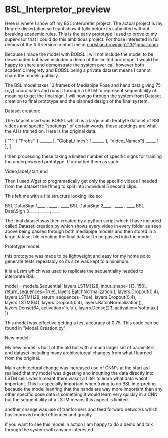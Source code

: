 # BSL_Interpretor_preview
Here is where I show off my BSL interpreter project. The actual project is my Degree dissertation so I cant show it fully before its submitted without breaking academic rules. This is the early prototype I used to prove to my supervisor that I could do this ambitious project. For those interested in full demos of the full version contact me at christian.browning213@gmail.com. 

Because I made the model with BOBSL I will not include the model to be downloaded but have included a demo of the limited prototype. I would be happy to share and demonstrate the system over call however both academic integrety and BOBSL being a private dataset means I cannot share the models publicly.

The BSL model takes 13 frames of Mediapipe Pose and hand data giving 75 (x,y) coordinates and runs it through a LSTM to represent sequentiality of meaning to get the final sign. I will now go through the system from Dataset creation to final prototype and the planned design of the final system.

Dataset creation:

The dataset used was BOBSL which is a large multi terabyte dataset of BSL videos and specifc "spottings" of certain words, these spottings are what the AI is trained on.
Here is the original data:

[
“1”: {
		“Probs”: [
			______
			],
		“Global_times”: [
			______
			],
		“Video_Names”:[
			_____
			]
		},
]

I then processing these taking a limited number of specific signs for training the underpowered prototype. I formatted them as such:

Video,label,start,end

Then I used Wget to programatically get only the specific videos I needed from the dataset the ffmeg to split into individual 5 second clips.

This left me with a file structure looking like so:

BSL Data\Sign 1\____ , ____ , ____
BSL Data\Sign 2\____ , ____ , ____
BSL Data\Sign 3\____ , ____ , ____

The final dataset was then created by a python script which I have included called Dataset_creation.py which shows every video in every folder as seen above being passed through both mediapipe models and then stored in a large dataset file creating the final dataset to be passed into the model.

Prototype model:

this prototype was made to be lightweight and easy for my home pc to generate tests repeatably so its size was kept to a minimum.

it is a Lstm which was used to replicate the sequentiality needed to interprate BSL.

model = models.Sequential(
layers.LSTM(128, input_shape=(13, 150), return_sequences=True),
layers.BatchNormalization(),
layers.Dropout(0.4),
layers.LSTM(128, return_sequences=True),
layers.Dropout(0.4),
layers.LSTM(64),
layers.Dropout(0.4),
layers.BatchNormalization(),
layers.Dense(64, activation='relu'),
layers.Dense(23, activation='softmax')  
])

This model was effective getting a test accuracy of 0.75. This code can be found in "Model_Creation.py".

New model:

My new model is built of the old but with a much larger set of paramiters and dataset including many architectureal changes from what I learned from the original. 

Main architectural change was increased use of CNN's at the start as I realised that my model was digesting and inputting the data directly into LSTM cells which meant there wasnt a filter to learn what data wasnt important. This is especially important when trying to do BSL interpreting because the model leanring that the hands are way more important than any other specific pose data is something it would learn very quickly in a CNN but the sequentiality of a LSTM means this aspect is limited.

another change was use of tranformers and feed forward networks which has improved model effiencey and greatly.

if you want to see this model in action I am happy to do a demo and talk through the system with anyone interested. 



